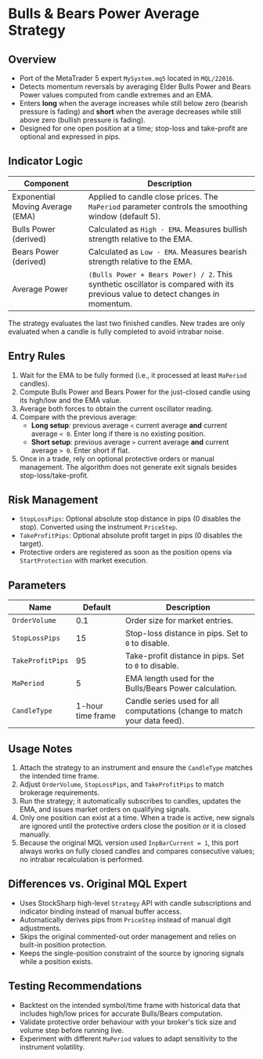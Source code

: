 # Bulls & Bears Power Average Strategy

## Overview
- Port of the MetaTrader 5 expert `MySystem.mq5` located in `MQL/22016`.
- Detects momentum reversals by averaging Elder Bulls Power and Bears Power values computed from candle extremes and an EMA.
- Enters **long** when the average increases while still below zero (bearish pressure is fading) and **short** when the average decreases while still above zero (bullish pressure is fading).
- Designed for one open position at a time; stop-loss and take-profit are optional and expressed in pips.

## Indicator Logic
| Component | Description |
|-----------|-------------|
| Exponential Moving Average (EMA) | Applied to candle close prices. The `MaPeriod` parameter controls the smoothing window (default 5). |
| Bulls Power (derived) | Calculated as `High - EMA`. Measures bullish strength relative to the EMA. |
| Bears Power (derived) | Calculated as `Low - EMA`. Measures bearish strength relative to the EMA. |
| Average Power | `(Bulls Power + Bears Power) / 2`. This synthetic oscillator is compared with its previous value to detect changes in momentum. |

The strategy evaluates the last two finished candles. New trades are only evaluated when a candle is fully completed to avoid intrabar noise.

## Entry Rules
1. Wait for the EMA to be fully formed (i.e., it processed at least `MaPeriod` candles).
2. Compute Bulls Power and Bears Power for the just-closed candle using its high/low and the EMA value.
3. Average both forces to obtain the current oscillator reading.
4. Compare with the previous average:
   - **Long setup**: previous average `<` current average **and** current average `< 0`. Enter long if there is no existing position.
   - **Short setup**: previous average `>` current average **and** current average `> 0`. Enter short if flat.
5. Once in a trade, rely on optional protective orders or manual management. The algorithm does not generate exit signals besides stop-loss/take-profit.

## Risk Management
- `StopLossPips`: Optional absolute stop distance in pips (0 disables the stop). Converted using the instrument `PriceStep`.
- `TakeProfitPips`: Optional absolute profit target in pips (0 disables the target).
- Protective orders are registered as soon as the position opens via `StartProtection` with market execution.

## Parameters
| Name | Default | Description |
|------|---------|-------------|
| `OrderVolume` | 0.1 | Order size for market entries. |
| `StopLossPips` | 15 | Stop-loss distance in pips. Set to `0` to disable. |
| `TakeProfitPips` | 95 | Take-profit distance in pips. Set to `0` to disable. |
| `MaPeriod` | 5 | EMA length used for the Bulls/Bears Power calculation. |
| `CandleType` | 1-hour time frame | Candle series used for all computations (change to match your data feed). |

## Usage Notes
1. Attach the strategy to an instrument and ensure the `CandleType` matches the intended time frame.
2. Adjust `OrderVolume`, `StopLossPips`, and `TakeProfitPips` to match brokerage requirements.
3. Run the strategy; it automatically subscribes to candles, updates the EMA, and issues market orders on qualifying signals.
4. Only one position can exist at a time. When a trade is active, new signals are ignored until the protective orders close the position or it is closed manually.
5. Because the original MQL version used `InpBarCurrent = 1`, this port always works on fully closed candles and compares consecutive values; no intrabar recalculation is performed.

## Differences vs. Original MQL Expert
- Uses StockSharp high-level `Strategy` API with candle subscriptions and indicator binding instead of manual buffer access.
- Automatically derives pips from `PriceStep` instead of manual digit adjustments.
- Skips the original commented-out order management and relies on built-in position protection.
- Keeps the single-position constraint of the source by ignoring signals while a position exists.

## Testing Recommendations
- Backtest on the intended symbol/time frame with historical data that includes high/low prices for accurate Bulls/Bears computation.
- Validate protective order behaviour with your broker's tick size and volume step before running live.
- Experiment with different `MaPeriod` values to adapt sensitivity to the instrument volatility.
